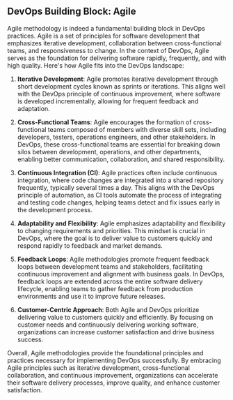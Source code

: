 ## DevOps Building Block: Agile

Agile methodology is indeed a fundamental building block in DevOps practices. Agile is a set of principles for software development that emphasizes iterative development, collaboration between cross-functional teams, and responsiveness to change. In the context of DevOps, Agile serves as the foundation for delivering software rapidly, frequently, and with high quality. Here's how Agile fits into the DevOps landscape:

1. **Iterative Development**: Agile promotes iterative development through short development cycles known as sprints or iterations. This aligns well with the DevOps principle of continuous improvement, where software is developed incrementally, allowing for frequent feedback and adaptation.

2. **Cross-Functional Teams**: Agile encourages the formation of cross-functional teams composed of members with diverse skill sets, including developers, testers, operations engineers, and other stakeholders. In DevOps, these cross-functional teams are essential for breaking down silos between development, operations, and other departments, enabling better communication, collaboration, and shared responsibility.

3. **Continuous Integration (CI)**: Agile practices often include continuous integration, where code changes are integrated into a shared repository frequently, typically several times a day. This aligns with the DevOps principle of automation, as CI tools automate the process of integrating and testing code changes, helping teams detect and fix issues early in the development process.

4. **Adaptability and Flexibility**: Agile emphasizes adaptability and flexibility to changing requirements and priorities. This mindset is crucial in DevOps, where the goal is to deliver value to customers quickly and respond rapidly to feedback and market demands.

5. **Feedback Loops**: Agile methodologies promote frequent feedback loops between development teams and stakeholders, facilitating continuous improvement and alignment with business goals. In DevOps, feedback loops are extended across the entire software delivery lifecycle, enabling teams to gather feedback from production environments and use it to improve future releases.

6. **Customer-Centric Approach**: Both Agile and DevOps prioritize delivering value to customers quickly and efficiently. By focusing on customer needs and continuously delivering working software, organizations can increase customer satisfaction and drive business success.

Overall, Agile methodologies provide the foundational principles and practices necessary for implementing DevOps successfully. By embracing Agile principles such as iterative development, cross-functional collaboration, and continuous improvement, organizations can accelerate their software delivery processes, improve quality, and enhance customer satisfaction.
